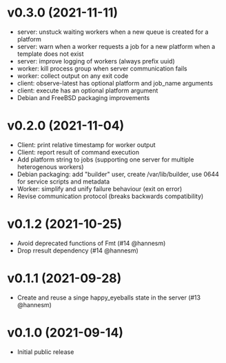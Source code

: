 # v0.3.0 (2021-11-11)

* server: unstuck waiting workers when a new queue is created for a platform
* server: warn when a worker requests a job for a new platform when a template
  does not exist
* server: improve logging of workers (always prefix uuid)
* worker: kill process group when server communication fails
* worker: collect output on any exit code
* client: observe-latest has optional platform and job_name arguments
* client: execute has an optional platform argument
* Debian and FreeBSD packaging improvements

# v0.2.0 (2021-11-04)

* Client: print relative timestamp for worker output
* Client: report result of command execution
* Add platform string to jobs (supporting one server for
  multiple heterogenous workers)
* Debian packaging: add "builder" user, create /var/lib/builder,
  use 0644 for service scripts and metadata
* Worker: simplify and unify failure behaviour (exit on error)
* Revise communication protocol (breaks backwards compatibility)

# v0.1.2 (2021-10-25)

* Avoid deprecated functions of Fmt (#14 @hannesm)
* Drop rresult dependency (#14 @hannesm)

# v0.1.1 (2021-09-28)

* Create and reuse a singe happy_eyeballs state in the server (#13 @hannesm)

# v0.1.0 (2021-09-14)

* Initial public release
